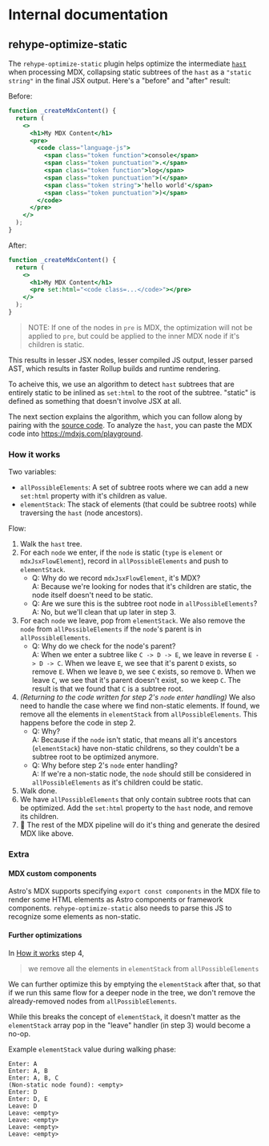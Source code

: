 # Internal documentation

## rehype-optimize-static

The `rehype-optimize-static` plugin helps optimize the intermediate [`hast`](https://github.com/syntax-tree/hast) when processing MDX, collapsing static subtrees of the `hast` as a `"static string"` in the final JSX output. Here's a "before" and "after" result:

Before:

```jsx
function _createMdxContent() {
  return (
    <>
      <h1>My MDX Content</h1>
      <pre>
        <code class="language-js">
          <span class="token function">console</span>
          <span class="token punctuation">.</span>
          <span class="token function">log</span>
          <span class="token punctuation">(</span>
          <span class="token string">'hello world'</span>
          <span class="token punctuation">)</span>
        </code>
      </pre>
    </>
  );
}
```

After:

```jsx
function _createMdxContent() {
  return (
    <>
      <h1>My MDX Content</h1>
      <pre set:html="<code class=...</code>"></pre>
    </>
  );
}
```

> NOTE: If one of the nodes in `pre` is MDX, the optimization will not be applied to `pre`, but could be applied to the inner MDX node if it's children is static.

This results in lesser JSX nodes, lesser compiled JS output, lesser parsed AST, which results in faster Rollup builds and runtime rendering.

To acheive this, we use an algorithm to detect `hast` subtrees that are entirely static to be inlined as `set:html` to the root of the subtree. "static" is defined as something that doesn't involve JSX at all.

The next section explains the algorithm, which you can follow along by pairing with the [source code](./rehype-optimize-static.ts). To analyze the `hast`, you can paste the MDX code into https://mdxjs.com/playground.

### How it works

Two variables:

- `allPossibleElements`: A set of subtree roots where we can add a new `set:html` property with it's children as value.
- `elementStack`: The stack of elements (that could be subtree roots) while traversing the `hast` (node ancestors).

Flow:

1. Walk the `hast` tree.
2. For each `node` we enter, if the `node` is static (`type` is `element` or `mdxJsxFlowElement`), record in `allPossibleElements` and push to `elementStack`.
    - Q: Why do we record `mdxJsxFlowElement`, it's MDX? <br>
      A: Because we're looking for nodes that it's children are static, the node itself doesn't need to be static.
    - Q: Are we sure this is the subtree root node in `allPossibleElements`? <br>
      A: No, but we'll clean that up later in step 3.
3. For each `node` we leave, pop from `elementStack`. We also remove the `node` from `allPossibleElements` if the `node`'s parent is in `allPossibleElements`.
    - Q: Why do we check for the node's parent? <br>
      A: When we enter a subtree like `C -> D -> E`, we leave in reverse `E -> D -> C`. When we leave `E`, we see that it's parent `D` exists, so remove `E`. When we leave `D`, we see `C` exists, so remove `D`. When we leave `C`, we see that it's parent doesn't exist, so we keep `C`. The result is that we found that `C` is a subtree root.
4. _(Returning to the code written for step 2's `node` enter handling)_ We also need to handle the case where we find non-static elements. If found, we remove all the elements in `elementStack` from `allPossibleElements`. This happens before the code in step 2.
    - Q: Why? <br>
      A: Because if the `node` isn't static, that means all it's ancestors (`elementStack`) have non-static childrens, so they couldn't be a subtree root to be optimized anymore.
    - Q: Why before step 2's `node` enter handling? <br>
      A: If we're a non-static node, the `node` should still be considered in `allPossibleElements` as it's children could be static.
5. Walk done.
6. We have `allPossibleElements` that only contain subtree roots that can be optimized. Add the `set:html` property to the `hast` node, and remove its children.
7. 🎉 The rest of the MDX pipeline will do it's thing and generate the desired MDX like above.

### Extra

#### MDX custom components

Astro's MDX supports specifying `export const components` in the MDX file to render some HTML elements as Astro components or framework components. `rehype-optimize-static` also needs to parse this JS to recognize some elements as non-static.

#### Further optimizations

In [How it works](#how-it-works) step 4,

> we remove all the elements in `elementStack` from `allPossibleElements`

We can further optimize this by emptying the `elementStack` after that, so that if we run this same flow for a deeper node in the tree, we don't remove the already-removed nodes from `allPossibleElements`.

While this breaks the concept of `elementStack`, it doesn't matter as the `elementStack` array pop in the "leave" handler (in step 3) would become a no-op.

Example `elementStack` value during walking phase:

```
Enter: A
Enter: A, B
Enter: A, B, C
(Non-static node found): <empty>
Enter: D
Enter: D, E
Leave: D
Leave: <empty>
Leave: <empty>
Leave: <empty>
Leave: <empty>
```
